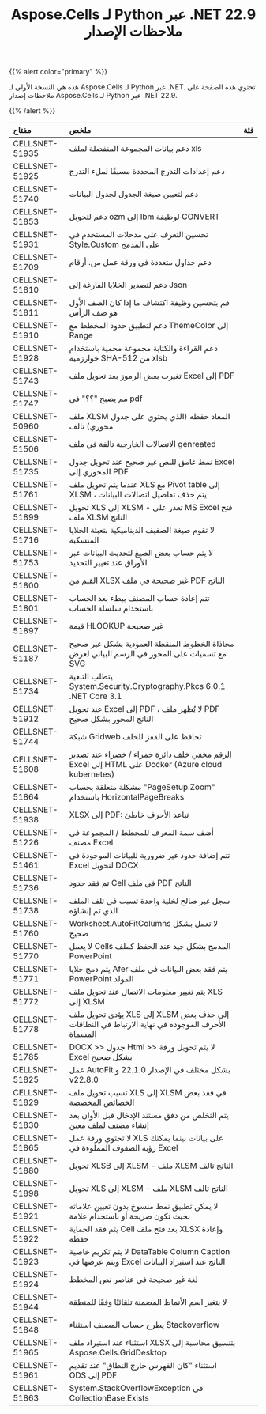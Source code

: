﻿---
title: Aspose.Cells لـ Python عبر .NET 22.9 ملاحظات الإصدار
type: docs
weight: 8
url: /ar/python-net/aspose-cells-for-python-net-22-9-release-notes/
---
{{% alert color="primary" %}} 

هذه هي النسخة الأولى لـ Aspose.Cells لـ Python عبر .NET.
تحتوي هذه الصفحة على ملاحظات إصدار Aspose.Cells لـ Python عبر .NET 22.9.

{{% /alert %}} 

|**مفتاح**|**ملخص**|**فئة**|
|:- |:- |:- |
|CELLSNET-51935|دعم بيانات المجموعة المنفصلة لملف xls|
|CELLSNET-51925|دعم إعدادات التدرج المحددة مسبقًا لملء التدرج|
|CELLSNET-51740|دعم لتعيين صيغة الجدول لجدول البيانات|
|CELLSNET-51853|دعم لتحويل ozm إلى lbm لوظيفة CONVERT|
|CELLSNET-51931|تحسين التعرف على مدخلات المستخدم في Style.Custom على المدمج|
|CELLSNET-51709|دعم جداول متعددة في ورقة عمل من. أرقام|
|CELLSNET-51810|دعم لتصدير الخلايا الفارغة إلى Json|
|CELLSNET-51811|قم بتحسين وظيفة اكتشاف ما إذا كان الصف الأول هو صف الرأس|
|CELLSNET-51910|دعم لتطبيق حدود المخطط مع ThemeColor إلى Range|
|CELLSNET-51928|دعم القراءة والكتابة مجموعة محمية باستخدام خوارزمية SHA-512 من xlsb|
|CELLSNET-51743|تغيرت بعض الرموز بعد تحويل ملف Excel إلى PDF|
|CELLSNET-51747|مم يصبح "؟؟" في pdf|
|CELLSNET-50960|ملف XLSM المعاد حفظه (الذي يحتوي على جدول محوري) تالف|
|CELLSNET-51506|الاتصالات الخارجية تالفة في ملف genreated|
|CELLSNET-51735|نمط غامق للنص غير صحيح عند تحويل جدول Excel المحوري إلى PDF|
|CELLSNET-51761|عندما يتم تحويل ملف XLS مع Pivot table إلى XLSM ، يتم حذف تفاصيل اتصالات البيانات|
|CELLSNET-51899|تحويل XLS إلى XLSM - تعذر على MS Excel فتح ملف XLSM الناتج|
|CELLSNET-51716| لا تقوم صيغة الصفيف الديناميكية بتعبئة الخلايا المنسكبة|
|CELLSNET-51753|لا يتم حساب بعض الصيغ لتحديث البيانات عبر الأوراق عند تغيير التحديد|
|CELLSNET-51800|القيم من XLSX غير صحيحة في ملف PDF الناتج|
|CELLSNET-51801|تتم إعادة حساب المصنف ببطء بعد الحساب باستخدام سلسلة الحساب|
|CELLSNET-51897|قيمة HLOOKUP غير صحيحة|
|CELLSNET-51187|محاذاة الخطوط المنقطة العمودية بشكل غير صحيح مع تسميات على المحور في الرسم البياني لعرض SVG|
|CELLSNET-51734|يتطلب التبعية System.Security.Cryptography.Pkcs 6.0.1 .NET Core 3.1|
|CELLSNET-51912|عند تحويل Excel إلى PDF ، لا يُظهر ملف PDF الناتج المحور بشكل صحيح|
|CELLSNET-51744|شبكة Gridweb تحافظ على القفز للخلف|
|CELLSNET-51608|الرقم مخفي خلف دائرة حمراء / خضراء عند تصدير Excel إلى HTML على Docker (Azure cloud kubernetes)|
|CELLSNET-51864|مشكلة متعلقة بحساب "PageSetup.Zoom" باستخدام HorizontalPageBreaks|
|CELLSNET-51938|XLSX إلى PDF: تباعد الأحرف خاطئ|
|CELLSNET-51226|أضف سمة المعرف للمخطط / المجموعة في مصنف Excel|
|CELLSNET-51461|تتم إضافة حدود غير ضرورية للبيانات الموجودة في Excel لتحويل DOCX|
|CELLSNET-51736| تم فقد حدود Cell في ملف PDF الناتج|
|CELLSNET-51738|سجل غير صالح لخلية واحدة تسبب في تلف الملف الذي تم إنشاؤه|
|CELLSNET-51760|Worksheet.AutoFitColumns لا تعمل بشكل صحيح|
|CELLSNET-51770|لا يعمل Cells المدمج بشكل جيد عند الحفظ كملف PowerPoint|
|CELLSNET-51771|يتم دمج خلايا Afer يتم فقد بعض البيانات في ملف PowerPoint المولد|
|CELLSNET-51772|يتم تغيير معلومات الاتصال عند تحويل ملف XLS إلى XLSM|
|CELLSNET-51778|يؤدي تحويل ملف XLS إلى XLSM إلى حذف بعض الأحرف الموجودة في نهاية الارتباط في النطاقات المسماة|
|CELLSNET-51785| DOCX >> جدول Html >> لا يتم تحويل ورقة Excel بشكل صحيح|
|CELLSNET-51825|عمل AutoFit بشكل مختلف في الإصدار 22.1.0 و v22.8.0|
|CELLSNET-51829|تسبب تحويل ملف XLS إلى XLSM في فقد بعض الخصائص المخصصة|
|CELLSNET-51830|يتم التخلص من دفق مستند الإدخال قبل الأوان بعد إنشاء مصنف لملف معين|
|CELLSNET-51865|لا تحتوي ورقة عمل XLS على بيانات بينما يمكنك رؤية الصفوف المملوءة في Excel|
|CELLSNET-51880|تحويل XLSB إلى XLSM - ملف XLSM الناتج تالف|
|CELLSNET-51898|تحويل XLS إلى XLSM - ملف XLSM الناتج تالف|
|CELLSNET-51921|لا يمكن تطبيق نمط منسوخ بدون تعيين علاماته بحيث تكون صريحة أو باستخدام علامة|
|CELLSNET-51922|يتم فقد الحماية Cell بعد فتح ملف XLSX وإعادة حفظه|
|CELLSNET-51923|لا يتم تكريم خاصية DataTable Column Caption ويتم عرضها في Excel الناتج عند استيراد البيانات|
|CELLSNET-51924|لغة غير صحيحة في عناصر نص المخطط|
|CELLSNET-51944|لا يتغير اسم الأنماط المضمنة تلقائيًا وفقًا للمنطقة|
|CELLSNET-51848|يطرح حساب المصنف استثناء Stackoverflow|
|CELLSNET-51965|استثناء عند استيراد ملف XLSX بتنسيق محاسبة إلى Aspose.Cells.GridDesktop|
|CELLSNET-51961|استثناء "كان الفهرس خارج النطاق" عند تقديم ODS إلى PDF|
|CELLSNET-51863|System.StackOverflowException في CollectionBase.Exists|
